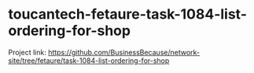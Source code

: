 # toucantech-fetaure-task-1084-list-ordering-for-shop
Project link: https://github.com/BusinessBecause/network-site/tree/fetaure/task-1084-list-ordering-for-shop

